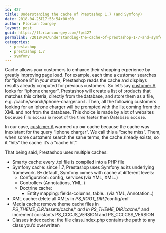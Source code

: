 ```yaml
---
id: 427
title: Understanding the cache of Prestashop 1.7 (and Symfony)
date: 2018-04-25T17:53:54+00:00
author: Florian Courgey
layout: post
guid: https://floriancourgey.com/?p=427
permalink: /2018/04/understanding-the-cache-of-prestashop-1-7-and-symfony/
categories:
  - prestashop
  - prestashop 1.7
  - symfony
---
```

Cache allows your customers to enhance their shopping experience by greatly improving page load. For example, each time a customer searches for &#8220;iphone 8&#8221; in your store, Prestashop reads the cache and displays results already computed for previous customers. So let&#8217;s say <span style="text-decoration: underline;">customer A</span> looks for &#8220;iphone charger&#8221;, Prestashop will create a list of products that matches this criteria, directly from the database, and store them as a file, e.g. <span class="lang:default decode:true crayon-inline ">/cache/search/iphone-charger.xml</span> . Then, all the following customers looking for an iphone charger will be prompted with the list coming from the XML and not from the database. This choice is made by a lot of websites because File access is most of the time faster than Database access.

In our case, <span style="text-decoration: underline;">customer A</span> warmed up our cache because the cache was inexistant for the query &#8220;iphone charger&#8221;. We call this a &#8220;cache miss&#8221;. Them, when some customers search the same terms, the cache already exists, so it &#8220;hits&#8221; the cache: it&#8217;s a &#8220;cache hit&#8221;.

That being said, Prestashop uses multiple caches:

  * Smarty cache: every <span class="lang:default decode:true crayon-inline ">.tpl</span>  file is compiled into a PHP file
  * Symfony cache: since 1.7, Prestashop uses Symfony as its underlying framework. By default, Symfony comes with cache at different levels: 
      * Configuration: config, services (via YML, XML..)
      * Controllers (Annotations, YML..)
      * Doctrine cache: 
          * Entity mapping: fields-columns, table.. (via YML, Annotation..)
  * XML cache: delete all XMLs in <span class="lang:php decode:true crayon-inline ">_PS_ROOT_DIR_.&#8217;/config/xml&#8217;</span>
  * Media cache: remove theme cache files in <span class="lang:php decode:true crayon-inline ">_PS_THEME_DIR_.&#8217;assets/cache/*&#8217;</span> <span class="pl-s"> and in <span class="lang:php decode:true crayon-inline">_PS_THEME_DIR_.&#8217;cache/*&#8217;</span>  and increment constants <span class="lang:default decode:true crayon-inline ">PS_CCCJS_VERSION</span>  and <span class="lang:default decode:true crayon-inline ">PS_CCCCSS_VERSION</span> </span>
  * Classes index cache: the file class_index.php contains the path to any class you&#8217;d overwritten